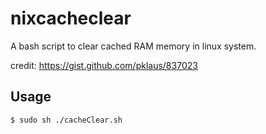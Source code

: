 # nixcacheclear

A bash script to clear cached RAM memory in linux system. 

credit: https://gist.github.com/pklaus/837023

## Usage

`$ sudo sh ./cacheClear.sh`
